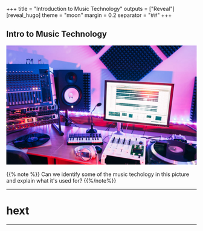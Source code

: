 +++
title = "Introduction to Music Technology"
outputs = ["Reveal"]
[reveal_hugo]
theme = "moon"
margin = 0.2
separator = "##"
+++

## Intro to Music Technology

![](../../../images/production.jpeg)

{{% note %}}
Can we identify some of the music techology in this picture and explain what it's used for? 
{{%/note%}}

---

# hext

---



